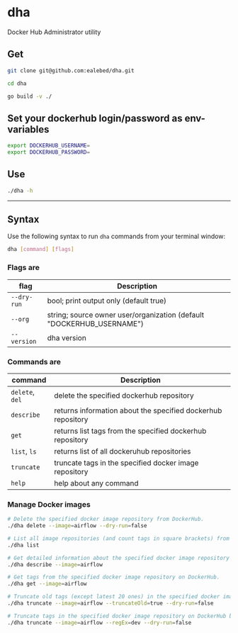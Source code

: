 # dha

Docker Hub Administrator utility

## Get

```bash
git clone git@github.com:ealebed/dha.git
```

```bash
cd dha
```

```bash
go build -v ./ 
```

## Set your dockerhub login/password as env-variables
```bash
export DOCKERHUB_USERNAME=
export DOCKERHUB_PASSWORD=
```

## Use

```bash
./dha -h
```

---

## Syntax

Use the following syntax to run `dha` commands from your terminal window:

```bash
dha [command] [flags]
```

### Flags are

| flag | Description |
| ----------- | ------------ |
| `--dry-run` | bool; print output only (default true) |
| `--org` | string; source owner user/organization (default "DOCKERHUB_USERNAME") |
| `--version` | dha version |

### Commands are

| command | Description |
| ----------- | ------------ |
| `delete`, `del` | delete the specified dockerhub repository |
| `describe` | returns information about the specified dockerhub repository |
| `get` | returns list tags from the specified dockerhub repository |
| `list`, `ls` | returns list of all dockeruhub repositories |
| `truncate` | truncate tags in the specified docker image repository |
| `help` | help about any command |

### Manage Docker images

```bash
# Delete the specified docker image repository from DockerHub.
./dha delete --image=airflow --dry-run=false

# List all image repositories (and count tags in square brackets) from DockerHub.
./dha list

# Get detailed information about the specified docker image repository on DockerHub.
./dha describe --image=airflow

# Get tags from the specified docker image repository on DockerHub.
./dha get --image=airflow

# Truncate old tags (except latest 20 ones) in the specified docker image repository on DockerHub.
./dha truncate --image=airflow --truncateOld=true --dry-run=false

# Truncate tags in the specified docker image repository on DockerHub by regEx.
./dha truncate --image=airflow --regEx=dev --dry-run=false
```
